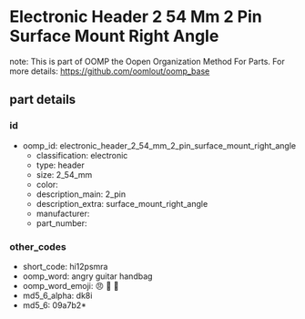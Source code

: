 # Electronic Header 2 54 Mm 2 Pin Surface Mount Right Angle  

note: This is part of OOMP the Oopen Organization Method For Parts. For more details: https://github.com/oomlout/oomp_base

##  part details





### id
* oomp_id: electronic_header_2_54_mm_2_pin_surface_mount_right_angle
  * classification: electronic
  * type: header
  * size: 2_54_mm
  * color: 
  * description_main: 2_pin
  * description_extra: surface_mount_right_angle
  * manufacturer: 
  * part_number: 

### other_codes
* short_code: hi12psmra
* oomp_word: angry guitar handbag
* oomp_word_emoji: :angry: :guitar: :handbag:
* md5_6_alpha: dk8i
* md5_6: 09a7b2* 